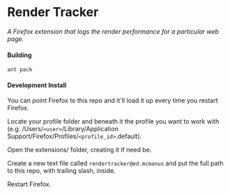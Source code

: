 Render Tracker
====================================

*A Firefox extension that logs the render performance for a particular web page.*


#### Building ####

`ant pack`


#### Development Install ####

You can point Firefox to this repo and it'll load it up every time you restart Firefox.

Locate your profile folder and beneath it the profile you want to work with (e.g. /Users/`<user>`/Library/Application Support/Firefox/Profiles/`<profile_id>`.default).

Open the extensions/ folder, creating it if need be.

Create a new text file called `rendertracker@ed.mcmanus` and put the full path to this repo, with trailing slash, inside.

Restart Firefox.
